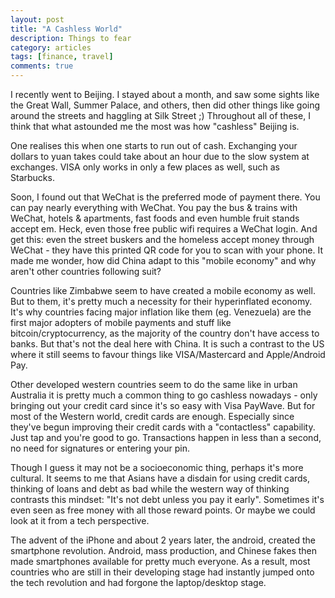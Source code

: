 ```yaml
---
layout: post
title: "A Cashless World"
description: Things to fear
category: articles
tags: [finance, travel]
comments: true
---
```


I recently went to Beijing. I stayed about a month, and saw some sights like the Great Wall, Summer Palace, and others, then did other things like going around the streets and haggling at Silk Street ;) Throughout all of these, I think that what astounded me the most was how "cashless" Beijing is.

<!-- more -->

One realises this when one starts to run out of cash. Exchanging your dollars to yuan takes could take about an hour due to the slow system at exchanges. VISA only works in only a few places as well, such as Starbucks.

Soon, I found out that WeChat is the preferred mode of payment there. You can pay nearly everything with WeChat. You pay the bus & trains with WeChat, hotels & apartments, fast foods and even humble fruit stands accept em. Heck, even those free public wifi requires a WeChat login. And get this: even the street buskers and the homeless accept money through WeChat - they have this printed QR code for you to scan with your phone. It made me wonder, how did China adapt to this "mobile economy" and why aren't other countries following suit?

Countries like Zimbabwe seem to have created a mobile economy as well. But to them, it's pretty much a necessity for their hyperinflated economy. It's why countries facing major inflation like them (eg. Venezuela) are the first major adopters of mobile payments and stuff like bitcoin/cryptocurrency, as the majority of the country don't have access to banks. But that's not the deal here with China. It is such a contrast to the US where it still seems to favour things like VISA/Mastercard and Apple/Android Pay. 

Other developed western countries seem to do the same like in urban Australia it is pretty much a common thing to go cashless nowadays - only bringing out your credit card since it's so easy with Visa PayWave. But for most of the Western world, credit cards are enough. Especially since they've begun improving their credit cards with a "contactless" capability. Just tap and you're good to go. Transactions happen in less than a second, no need for signatures or entering your pin. 

Though I guess it may not be a socioeconomic thing, perhaps it's more cultural. It seems to me that Asians have a disdain for using credit cards, thinking of loans and debt as bad while the western way of thinking contrasts this mindset: "It's not debt unless you pay it early". Sometimes it's even seen as free money with all those reward points. Or maybe we could look at it from a tech perspective. 

The advent of the iPhone and about 2 years later, the android, created the smartphone revolution. Android, mass production, and Chinese fakes then made smartphones available for pretty much everyone. As a result, most countries who are still in their developing stage had instantly jumped onto the tech revolution and had forgone the laptop/desktop stage.
